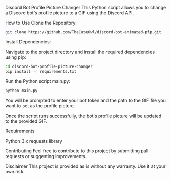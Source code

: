 Discord Bot Profile Picture Changer
This Python script allows you to change a Discord bot's profile picture to a GIF using the Discord API.

How to Use
Clone the Repository:

```bash
git clone https://github.com/TheCuteOwl/discord-bot-animated-pfp.git
```

Install Dependencies:

Navigate to the project directory and install the required dependencies using pip:

```bash
cd discord-bot-profile-picture-changer
pip install -r requirements.txt

```

Run the Python script main.py:

```bash
python main.py
```
You will be prompted to enter your bot token and the path to the GIF file you want to set as the profile picture.

Once the script runs successfully, the bot's profile picture will be updated to the provided GIF.

Requirements

Python 3.x
requests library

Contributing
Feel free to contribute to this project by submitting pull requests or suggesting improvements.

Disclaimer
This project is provided as is without any warranty. Use it at your own risk.

